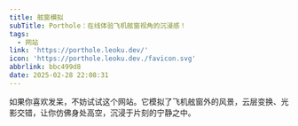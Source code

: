 ```yaml
---
title: 舷窗模拟
subTitle: Porthole：在线体验飞机舷窗视角的沉浸感！
tags:
  - 网站
link: 'https://porthole.leoku.dev/'
icon: 'https://porthole.leoku.dev./favicon.svg'
abbrlink: bbc499d8
date: 2025-02-28 22:08:31
---
```


如果你喜欢发呆，不妨试试这个网站。它模拟了飞机舷窗外的风景，云层变换、光影交错，让你仿佛身处高空，沉浸于片刻的宁静之中。
